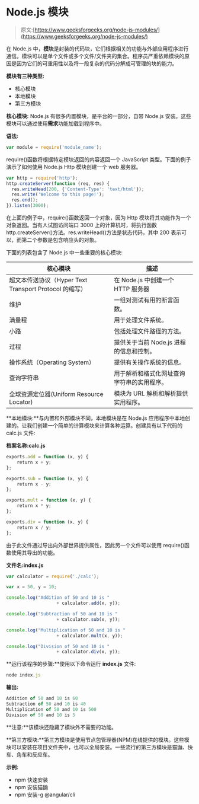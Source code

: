 # Node.js 模块

> 原文:[https://www.geeksforgeeks.org/node-js-modules/](https://www.geeksforgeeks.org/node-js-modules/)

在 Node.js 中，**模块**是封装的代码块，它们根据相关的功能与外部应用程序进行通信。模块可以是单个文件或多个文件/文件夹的集合。程序员严重依赖模块的原因是因为它们的可重用性以及将一段复杂的代码分解成可管理的块的能力。

**模块有三种类型:**

*   核心模块
*   本地模块
*   第三方模块

**核心模块:** Node.js 有很多内置模块，是平台的一部分，自带 Node.js 安装。这些模块可以通过使用**需求**功能加载到程序中。

**语法:**

```js
var module = require('module_name');
```

require()函数将根据特定模块返回的内容返回一个 JavaScript 类型。下面的例子演示了如何使用 Node.js Http 模块创建一个 web 服务器。

```js
var http = require('http');
http.createServer(function (req, res) {
  res.writeHead(200, {'Content-Type': 'text/html'});
  res.write('Welcome to this page!');
  res.end();
}).listen(3000);
```

在上面的例子中，require()函数返回一个对象，因为 Http 模块将其功能作为一个对象返回。当有人试图访问端口 3000 上的计算机时，将执行函数 http.createServer()方法。res.writeHead()方法是状态代码，其中 200 表示可以，而第二个参数是包含响应头的对象。

下面的列表包含了 Node.js 中一些重要的核心模块:

| 核心模块 | 描述 |
| --- | --- |
| 超文本传送协议（Hyper Text Transport Protocol 的缩写） | 在 Node.js 中创建一个 HTTP 服务器 |
| 维护 | 一组对测试有用的断言函数。 |
| 满量程 | 用于处理文件系统。 |
| 小路 | 包括处理文件路径的方法。 |
| 过程 | 提供关于当前 Node.js 进程的信息和控制。 |
| 操作系统（Operating System） | 提供有关操作系统的信息。 |
| 查询字符串 | 用于解析和格式化网址查询字符串的实用程序。 |
| 全球资源定位器(Uniform Resource Locator) | 模块为 URL 解析和解析提供实用程序。 |

**本地模块:**与内置和外部模块不同，本地模块是在 Node.js 应用程序中本地创建的。让我们创建一个简单的计算模块来计算各种运算。创建具有以下代码的 calc.js 文件:

**档案名称:calc.js**

```js
exports.add = function (x, y) { 
    return x + y; 
}; 

exports.sub = function (x, y) { 
    return x - y; 
}; 

exports.mult = function (x, y) { 
    return x * y; 
}; 

exports.div = function (x, y) { 
    return x / y; 
};
```

由于此文件通过导出向外部世界提供属性，因此另一个文件可以使用 require()函数使用其导出的功能。

**文件名:index.js**

```js
var calculator = require('./calc'); 

var x = 50, y = 10; 

console.log("Addition of 50 and 10 is "
                   + calculator.add(x, y)); 

console.log("Subtraction of 50 and 10 is "
                   + calculator.sub(x, y)); 

console.log("Multiplication of 50 and 10 is "
                   + calculator.mult(x, y)); 

console.log("Division of 50 and 10 is " 
                   + calculator.div(x, y)); 
```

**运行该程序的步骤:**使用以下命令运行 **index.js** 文件:

```js
node index.js
```

**输出:**

```js
Addition of 50 and 10 is 60
Subtraction of 50 and 10 is 40
Multiplication of 50 and 10 is 500
Division of 50 and 10 is 5

```

**注意:**该模块还隐藏了模块外不需要的功能。

**第三方模块:**第三方模块是使用节点包管理器(NPM)在线提供的模块。这些模块可以安装在项目文件夹中，也可以全局安装。一些流行的第三方模块是猫鼬、快车、角车和反应车。

**示例:**

*   npm 快速安装
*   npm 安装猫鼬
*   npm 安装-g @angular/cli
